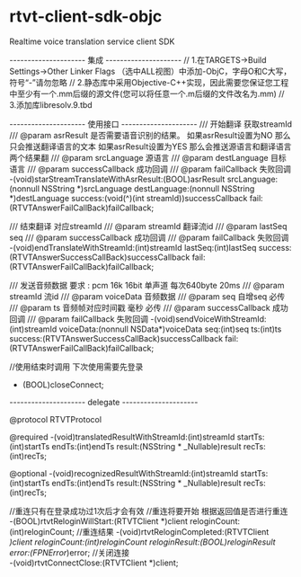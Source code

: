 # rtvt-client-sdk-objc
Realtime voice translation service client SDK



--------------------- 集成 ---------------------
// 1.在TARGETS->Build Settings->Other Linker Flags （选中ALL视图）中添加-ObjC，字母O和C大写，符号“-”请勿忽略
// 2.静态库中采用Objective-C++实现，因此需要您保证您工程中至少有一个.mm后缀的源文件(您可以将任意一个.m后缀的文件改名为.mm)
// 3.添加库libresolv.9.tbd




--------------------- 使用接口 ---------------------
/// 开始翻译 获取streamId
/// @param asrResult 是否需要语音识别的结果。 如果asrResult设置为NO 那么只会推送翻译语言的文本 如果asrResult设置为YES 那么会推送源语言和翻译语言两个结果翻
/// @param srcLanguage 源语言
/// @param destLanguage 目标语言
/// @param successCallback 成功回调
/// @param failCallback 失败回调
-(void)starStreamTranslateWithAsrResult:(BOOL)asrResult
                            srcLanguage:(nonnull NSString *)srcLanguage
                           destLanguage:(nonnull NSString *)destLanguage
                                success:(void(^)(int streamId))successCallback
                                   fail:(RTVTAnswerFailCallBack)failCallback;

/// 结束翻译 对应streamId
/// @param streamId 翻译流id
/// @param lastSeq seq
/// @param successCallback 成功回调
/// @param failCallback 失败回调
-(void)endTranslateWithStreamId:(int)streamId
                        lastSeq:(int)lastSeq
                        success:(RTVTAnswerSuccessCallBack)successCallback
                           fail:(RTVTAnswerFailCallBack)failCallback;


/// 发送音频数据  要求 : pcm 16k 16bit 单声道 每次640byte 20ms
/// @param streamId 流id
/// @param voiceData 音频数据
/// @param seq 自增seq 必传
/// @param ts 音频帧对应时间戳  毫秒 必传
/// @param successCallback 成功回调
/// @param failCallback 失败回调
-(void)sendVoiceWithStreamId:(int)streamId
                   voiceData:(nonnull NSData*)voiceData
                         seq:(int)seq
                          ts:(int)ts
                     success:(RTVTAnswerSuccessCallBack)successCallback
                        fail:(RTVTAnswerFailCallBack)failCallback;


//使用结束时调用 下次使用需要先登录
- (BOOL)closeConnect;




--------------------- delegate ---------------------

@protocol RTVTProtocol 

@required
-(void)translatedResultWithStreamId:(int)streamId
                            startTs:(int)startTs
                              endTs:(int)endTs
                             result:(NSString * _Nullable)result
                              recTs:(int)recTs;




@optional
-(void)recognizedResultWithStreamId:(int)streamId
                            startTs:(int)startTs
                              endTs:(int)endTs
                             result:(NSString * _Nullable)result
                              recTs:(int)recTs;

//重连只有在登录成功过1次后才会有效
//重连将要开始  根据返回值是否进行重连
-(BOOL)rtvtReloginWillStart:(RTVTClient *)client reloginCount:(int)reloginCount;
//重连结果
-(void)rtvtReloginCompleted:(RTVTClient *)client reloginCount:(int)reloginCount reloginResult:(BOOL)reloginResult error:(FPNError*)error;
//关闭连接  
-(void)rtvtConnectClose:(RTVTClient *)client;
